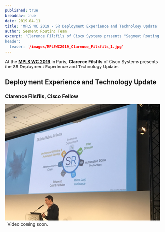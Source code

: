 ```yaml
---
published: true
breadnav: true
date: 2019-04-11
title: 'MPLS WC 2019 - SR Deployment Experience and Technology Update'
author: Segment Routing Team
excerpt: 'Clarence Filsfils of Cisco Systems presents "Segment Routing Deployment Experience and Technology Update"
header:
  teaser: '/images/MPLSWC2019_Clarence_Filsfils_1.jpg'
---
```

At the [**MPLS WC 2019**](<https://www.uppersideconferences.com/mpls-sdn-nfv/mplswc2019_agenda_day_02_01.html>) in Paris, 
**Clarence Filsfils** of Cisco Systems presents the SR Deployment Experience and Technology Update.

## Deployment Experience and Technology Update
### Clarence Filsfils, Cisco Fellow
<img src="/images/MPLSWC2019_Clarence_Filsfils_1.jpg">
&nbsp;
Video coming soon.
